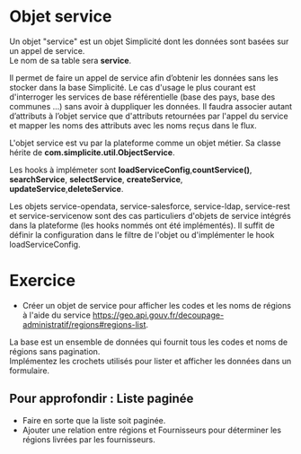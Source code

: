 Objet service	
====================

Un objet "service" est un objet Simplicité dont les données sont basées sur un appel de service.   
Le nom de sa table sera **service**.  

Il permet de faire un appel de service afin d’obtenir les données sans les stocker dans la base Simplicité.
Le cas d'usage le plus courant est d'interroger les services de base référentielle (base des pays, base des communes ...) sans avoir à duppliquer les données. 
Il faudra associer autant d’attributs à l’objet service que d'attributs retournées par l'appel du service et mapper les noms des attributs avec les noms reçus dans le flux.  

L'objet service est vu par la plateforme comme un objet métier.
Sa classe hérite de **com.simplicite.util.ObjectService**.

Les hooks à implémeter sont **loadServiceConfig**,**countService()**, **searchService**, **selectService**, **createService**, **updateService**,**deleteService**.

<div class="information">Les objets service-opendata, service-salesforce, service-ldap, service-rest et service-servicenow sont des cas particuliers d'objets de service intégrés dans la plateforme (les hooks nommés ont été implémentés). Il suffit de définir la configuration dans le filtre de l'objet ou d'implémenter le hook loadServiceConfig.</div>


Exercice
====================

- Créer un objet de service pour afficher les codes et les noms de régions à l'aide du service https://geo.api.gouv.fr/decoupage-administratif/regions#regions-list.  

La base est un ensemble de données qui fournit tous les codes et noms de régions sans pagination.  
Implémentez les crochets utilisés pour lister et afficher les données dans un formulaire.

Pour approfondir : Liste paginée
---------------------------
* Faire en sorte que la liste soit paginée.  
* Ajouter une relation entre régions et Fournisseurs pour déterminer les régions livrées par les fournisseurs.  
